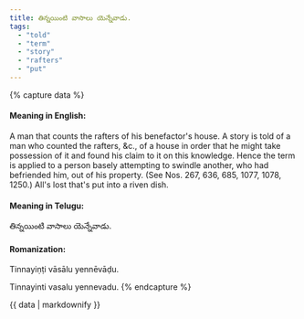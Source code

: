 ```yaml
---
title: తిన్నయింటి వాసాలు యెన్నేవాడు.
tags:
  - "told"
  - "term"
  - "story"
  - "rafters"
  - "put"
---
```


{% capture data %}
#### Meaning in English:
A man that counts the rafters of his benefactor's house.
A story is told of a man who counted the rafters, &c., of a house in order that he might take possession of it and found his claim to it on this knowledge. Hence the term is applied to a person basely attempting to swindle another, who had befriended him, out of his property.
(See Nos. 267, 636, 685, 1077, 1078, 1250.)
All's lost that's put into a riven dish.

#### Meaning in Telugu:
తిన్నయింటి వాసాలు యెన్నేవాడు.

#### Romanization:
Tinnayiṇṭi vāsālu yennēvāḍu.

Tinnayinti vasalu yennevadu.
{% endcapture %}

{{ data | markdownify }}

